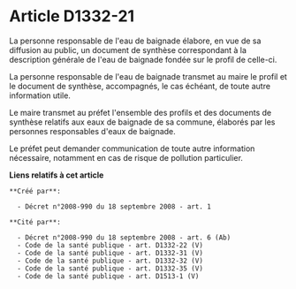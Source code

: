 # Article D1332-21

La personne responsable de l'eau de baignade élabore, en vue de sa diffusion au public, un document de synthèse correspondant
à la description générale de l'eau de baignade fondée sur le profil de celle-ci. 

La personne responsable de l'eau de baignade transmet au maire le profil et le document de synthèse, accompagnés, le cas
échéant, de toute autre information utile. 

Le maire transmet au préfet l'ensemble des profils et des documents de synthèse relatifs aux eaux de baignade de sa commune,
élaborés par les personnes responsables d'eaux de baignade. 

Le préfet peut demander communication de toute autre information nécessaire, notamment en cas de risque de pollution
particulier.

**Liens relatifs à cet article**

	**Créé par**:

	  - Décret n°2008-990 du 18 septembre 2008 - art. 1

	**Cité par**:

	  - Décret n°2008-990 du 18 septembre 2008 - art. 6 (Ab)
	  - Code de la santé publique - art. D1332-22 (V)
	  - Code de la santé publique - art. D1332-31 (V)
	  - Code de la santé publique - art. D1332-32 (V)
	  - Code de la santé publique - art. D1332-35 (V)
	  - Code de la santé publique - art. D1513-1 (V)
